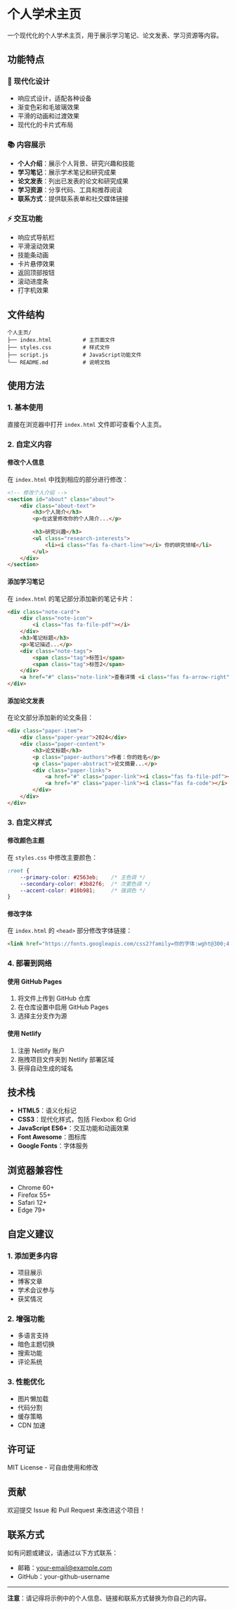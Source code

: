 # 个人学术主页

一个现代化的个人学术主页，用于展示学习笔记、论文发表、学习资源等内容。

## 功能特点

### 🎨 现代化设计
- 响应式设计，适配各种设备
- 渐变色彩和毛玻璃效果
- 平滑的动画和过渡效果
- 现代化的卡片式布局

### 📚 内容展示
- **个人介绍**：展示个人背景、研究兴趣和技能
- **学习笔记**：展示学术笔记和研究成果
- **论文发表**：列出已发表的论文和研究成果
- **学习资源**：分享代码、工具和推荐阅读
- **联系方式**：提供联系表单和社交媒体链接

### ⚡ 交互功能
- 响应式导航栏
- 平滑滚动效果
- 技能条动画
- 卡片悬停效果
- 返回顶部按钮
- 滚动进度条
- 打字机效果

## 文件结构

```
个人主页/
├── index.html          # 主页面文件
├── styles.css          # 样式文件
├── script.js           # JavaScript功能文件
└── README.md           # 说明文档
```

## 使用方法

### 1. 基本使用
直接在浏览器中打开 `index.html` 文件即可查看个人主页。

### 2. 自定义内容

#### 修改个人信息
在 `index.html` 中找到相应的部分进行修改：

```html
<!-- 修改个人介绍 -->
<section id="about" class="about">
    <div class="about-text">
        <h3>个人简介</h3>
        <p>在这里修改你的个人简介...</p>
        
        <h3>研究兴趣</h3>
        <ul class="research-interests">
            <li><i class="fas fa-chart-line"></i> 你的研究领域</li>
        </ul>
    </div>
</section>
```

#### 添加学习笔记
在 `index.html` 的笔记部分添加新的笔记卡片：

```html
<div class="note-card">
    <div class="note-icon">
        <i class="fas fa-file-pdf"></i>
    </div>
    <h3>笔记标题</h3>
    <p>笔记描述...</p>
    <div class="note-tags">
        <span class="tag">标签1</span>
        <span class="tag">标签2</span>
    </div>
    <a href="#" class="note-link">查看详情 <i class="fas fa-arrow-right"></i></a>
</div>
```

#### 添加论文发表
在论文部分添加新的论文条目：

```html
<div class="paper-item">
    <div class="paper-year">2024</div>
    <div class="paper-content">
        <h3>论文标题</h3>
        <p class="paper-authors">作者：你的姓名</p>
        <p class="paper-abstract">论文摘要...</p>
        <div class="paper-links">
            <a href="#" class="paper-link"><i class="fas fa-file-pdf"></i> PDF</a>
            <a href="#" class="paper-link"><i class="fas fa-code"></i> 代码</a>
        </div>
    </div>
</div>
```

### 3. 自定义样式

#### 修改颜色主题
在 `styles.css` 中修改主要颜色：

```css
:root {
    --primary-color: #2563eb;    /* 主色调 */
    --secondary-color: #3b82f6;  /* 次要色调 */
    --accent-color: #10b981;     /* 强调色 */
}
```

#### 修改字体
在 `index.html` 的 `<head>` 部分修改字体链接：

```html
<link href="https://fonts.googleapis.com/css2?family=你的字体:wght@300;400;500;600;700&display=swap" rel="stylesheet">
```

### 4. 部署到网络

#### 使用 GitHub Pages
1. 将文件上传到 GitHub 仓库
2. 在仓库设置中启用 GitHub Pages
3. 选择主分支作为源

#### 使用 Netlify
1. 注册 Netlify 账户
2. 拖拽项目文件夹到 Netlify 部署区域
3. 获得自动生成的域名

## 技术栈

- **HTML5**：语义化标记
- **CSS3**：现代化样式，包括 Flexbox 和 Grid
- **JavaScript ES6+**：交互功能和动画效果
- **Font Awesome**：图标库
- **Google Fonts**：字体服务

## 浏览器兼容性

- Chrome 60+
- Firefox 55+
- Safari 12+
- Edge 79+

## 自定义建议

### 1. 添加更多内容
- 项目展示
- 博客文章
- 学术会议参与
- 获奖情况

### 2. 增强功能
- 多语言支持
- 暗色主题切换
- 搜索功能
- 评论系统

### 3. 性能优化
- 图片懒加载
- 代码分割
- 缓存策略
- CDN 加速

## 许可证

MIT License - 可自由使用和修改

## 贡献

欢迎提交 Issue 和 Pull Request 来改进这个项目！

## 联系方式

如有问题或建议，请通过以下方式联系：
- 邮箱：your-email@example.com
- GitHub：your-github-username

---

**注意**：请记得将示例中的个人信息、链接和联系方式替换为你自己的内容。 
